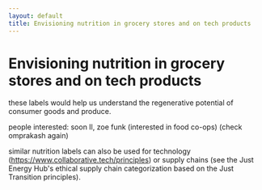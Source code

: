 ```yaml
---
layout: default
title: Envisioning nutrition in grocery stores and on tech products
---
```

# Envisioning nutrition in grocery stores and on tech products
these labels would help us understand the regenerative potential of consumer goods and produce.

people interested: soon Il, zoe funk (interested in food co-ops)
(check omprakash again)

similar nutrition labels can also be used for technology (https://www.collaborative.tech/principles) or supply chains (see the Just Energy Hub's ethical supply chain categorization based on the Just Transition principles).





